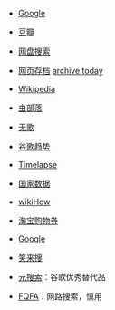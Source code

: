 - [Google](https://www.google.com/)

- [豆瓣](https://www.douban.com/)

- [网盘搜索](https://www.alipansou.com/)

- [网页存档](https://archive.org/) [archive.today](https://archive.is/)

- [Wikipedia](https://zh.wikipedia.org/)

- [虫部落](http://www.chongbuluo.com/)

- [无歌](https://g.dingeral.top/)

- [谷歌趋势](https://trends.google.com/trends/?geo=CN)

- [Timelapse](http://goo.gle/timelapse)

- [国家数据](http://data.stats.gov.cn/)

- [wikiHow](https://zh.wikihow.com/)

- [淘宝购物券](http://quan.mmfad.com/)

- [Google](https://www.google.com/)

- [笑来搜](http://xiaolai.co/search)

- [元搜索](https://searx.tiekoetter.com/)：谷歌优秀替代品

- [FQFA](https://fofa.info/)：网路搜索，慎用
